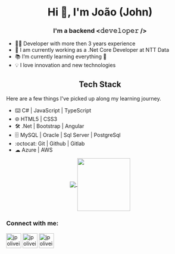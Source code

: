 <h1 align="center">Hi 👋, I'm João (John)</h1>
<h3 align="center">I'm a backend <𝚍𝚎𝚟𝚎𝚕𝚘𝚙𝚎𝚛 /> </h3>

* 👨‍💻 Developer with more then 3 years experience
* 💸 I am currently working as a .Net Core Developer at NTT Data
* 📚 I’m currently learning everything 🤣
* 💡 I love innovation and new technologies

<h2 align="center">Tech Stack</h2>
Here are a few things I've picked up along my learning journey.

* ⌨️ C# | JavaScript | TypeScript 
* 🌐 HTML5 | CSS3
* 🛠️ .Net | Bootstrap | Angular
* 🗄 MySQL | Oracle | Sql Server | PostgreSql
* :octocat: Git | Github | Gitlab
* ☁ Azure | AWS

<p align="center">
  <a href="https://github.com/anuraghazra/github-readme-stats">
    <img
      align="center"
      src="https://github-readme-stats.vercel.app/api/top-langs/?username=jpoliveira8809&layout=compact"
    />
  </a>
  <a href="https://github.com/anuraghazra/github-readme-stats">
    <img
      align="center"
      height="142"
      src="https://github-readme-stats.vercel.app/api?username=jpoliveira8809&count_private=true&show_icons=true&custom_title=Github%20Status&hide=issues"
    />
  </a>
</p>

<h3 align="left">Connect with me:</h3>
<p align="left">
<a href="https://twitter.com/jpoliveira8809" target="_blank"><img align="center" src="https://cdn.icon-icons.com/icons2/1/PNG/256/social_Twitter_38.png" alt="jpoliveira8809" height="40" width="40" /></a>
<a href="https://linkedin.com/in/jpoliveira8809" target="_blank"><img align="center" src="https://cdn.icon-icons.com/icons2/2428/PNG/512/linkedin_black_logo_icon_147114.png" alt="jpoliveira8809" height="40" width="40" /></a>
<a href="https://instagram.com/jpoliveira8809" target="_blank"><img align="center" src="https://cdn.icon-icons.com/icons2/2428/PNG/512/instagram_black_logo_icon_147122.png" alt="jpoliveira8809" height="40" width="40" /></a>
</p>
